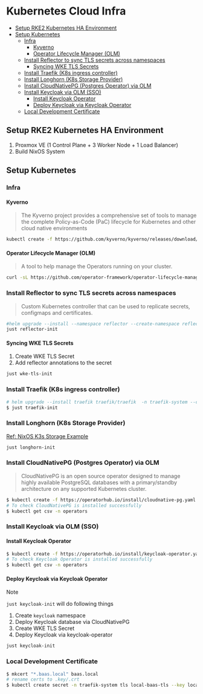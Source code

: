 # Kubernetes Cloud Infra

<!-- toc -->

- [Setup RKE2 Kubernetes HA Environment](#setup-rke2-kubernetes-ha-environment)
- [Setup Kubernetes](#setup-kubernetes)
  * [Infra](#infra)
    + [Kyverno](#kyverno)
    + [Operator Lifecycle Manager (OLM)](#operator-lifecycle-manager-olm)
  * [Install Reflector to sync TLS secrets across namespaces](#install-reflector-to-sync-tls-secrets-across-namespaces)
    + [Syncing WKE TLS Secrets](#syncing-wke-tls-secrets)
  * [Install Traefik (K8s ingress controller)](#install-traefik-k8s-ingress-controller)
  * [Install Longhorn (K8s Storage Provider)](#install-longhorn-k8s-storage-provider)
  * [Install CloudNativePG (Postgres Operator) via OLM](#install-cloudnativepg-postgres-operator-via-olm)
  * [Install Keycloak via OLM (SSO)](#install-keycloak-via-olm-sso)
    + [Install Keycloak Operator](#install-keycloak-operator)
    + [Deploy Keycloak via Keycloak Operator](#deploy-keycloak-via-keycloak-operator)
  * [Local Development Certificate](#local-development-certificate)

<!-- tocstop -->

## Setup RKE2 Kubernetes HA Environment

1. Proxmox VE (1 Control Plane + 3 Worker Node + 1 Load Balancer)
2. Build NixOS System

## Setup Kubernetes

### Infra

#### Kyverno

> The Kyverno project provides a comprehensive set of tools to manage the complete Policy-as-Code (PaC) lifecycle for Kubernetes and other cloud native environments

```bash
kubectl create -f https://github.com/kyverno/kyverno/releases/download/v1.13.0/install.yaml
```

#### Operator Lifecycle Manager (OLM)

> A tool to help manage the Operators running on your cluster.

```bash
curl -sL https://github.com/operator-framework/operator-lifecycle-manager/releases/download/v0.32.0/install.sh | bash -s v0.32.0
```

### Install Reflector to sync TLS secrets across namespaces

> Custom Kubernetes controller that can be used to replicate secrets, configmaps and certificates.

```bash
#helm upgrade --install --namespace reflector --create-namespace reflector oci://ghcr.io/emberstack/helm-charts/reflector
just reflector-init
```

#### Syncing WKE TLS Secrets

1. Create WKE TLS Secret
2. Add reflector annotations to the secret

```bash
just wke-tls-init
```

### Install Traefik (K8s ingress controller)

```bash
# helm upgrade --install traefik traefik/traefik  -n traefik-system --create-namespace --values ./traefik/values.yml
$ just traefik-init
```

### Install Longhorn (K8s Storage Provider)

[Ref: NixOS K3s Storage Example](https://github.com/NixOS/nixpkgs/blob/master/pkgs/applications/networking/cluster/k3s/docs/examples/STORAGE.md)

```bash
just longhorn-init
```

### Install CloudNativePG (Postgres Operator) via OLM

> CloudNativePG is an open source operator designed to manage highly available PostgreSQL databases with a primary/standby architecture on any supported Kubernetes cluster.

```bash
$ kubectl create -f https://operatorhub.io/install/cloudnative-pg.yaml
# To check CloudNativePG is installed successfully
$ kubectl get csv -n operators
```

### Install Keycloak via OLM (SSO)

#### Install Keycloak Operator

```bash
$ kubectl create -f https://operatorhub.io/install/keycloak-operator.yaml
# To check Keycloak Operator is installed successfully
$ kubectl get csv -n operators
```

#### Deploy Keycloak via Keycloak Operator

> [!NOTE]
> `just keycloak-init` will do following things
>
> 1. Create `keycloak` namespace
> 2. Deploy Keycloak database via CloudNativePG
> 3. Create WKE TLS Secret
> 4. Deploy Keycloak via keycloak-operator

```bash
just keycloak-init
```

### Local Development Certificate

```bash
$ mkcert "*.baas.local" baas.local
# rename certs to .key/.crt
$ kubectl create secret -n traefik-system tls local-baas-tls --key local-baas.key --cert local-baas.crt
```
